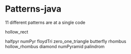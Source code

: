 # Patterns-java

11 different patterns are at a single code

hollow_rect

halfpyr
numPyr
floydTri
zero_one_triangle
butterfly
rhombus
hollow_rhombus
diamond
numPyramid
palindrom
